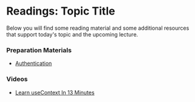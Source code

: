 # Readings: Topic Title

Below you will find some reading material and some additional resources that support today's topic and the upcoming lecture.

### Preparation Materials

- [Authentication](https://www.techtarget.com/searchsecurity/definition/authentication)

### Videos
- [Learn useContext In 13 Minutes](https://www.youtube.com/watch?v=5LrDIWkK_Bc)

